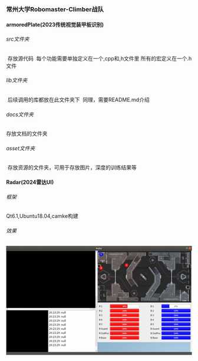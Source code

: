 ### 常州大学Robomaster-Climber战队

#### armoredPlate(2023传统视觉装甲板识别)

###### src文件夹

​    存放源代码
​    每个功能需要单独定义在一个,cpp和,h文件里
​    所有的宏定义在一个.h文件

###### lib文件夹

​    后续调用的库都放在此文件夹下
​    同理，需要README.md介绍

###### docs文件夹

   存放文档的文件夹

###### asset文件夹

​	存放资源的文件夹，可用于存放图片，深度的训练结果等

#### Radar(2024雷达UI)

###### 框架

Qt6.1,Ubuntu18.04,camke构建

###### 效果

![](randar2024.gif)
